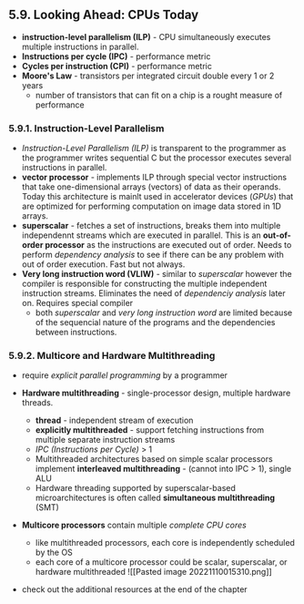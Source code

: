 
## 5.9. Looking Ahead: CPUs Today
- **instruction-level parallelism (ILP)** - CPU simultaneously executes multiple instructions in parallel.
- **Instructions per cycle (IPC)** - performance metric
- **Cycles per instruction (CPI)** - performance metric
- **Moore's Law** - transistors per integrated circuit double every 1 or 2 years
	- number of transistors that can fit on a chip is a rought measure of performance
### 5.9.1. Instruction-Level Parallelism
- *Instruction-Level Parallelism (ILP)* is transparent to the programmer as the programmer writes sequential C but the processor executes several instructions in parallel.
- **vector processor** - implements ILP through special vector instructions that take one-dimensional arrays (vectors) of data as their operands. Today this architecture is mainlt used in accelerator devices (*GPUs*) that are optimized for performing computation on image data stored in 1D arrays.
- **superscalar** - fetches a set of instructions, breaks them into multiple independennt streams which are executed in parallel. This is an **out-of-order processor** as the instructions are executed out of order. Needs to perform *dependency analysis* to see if there can be any problem with out of order execution. Fast but not always.
- **Very long instruction word (VLIW)** - similar to *superscalar* however the compiler is responsible for constructing the multiple independent instruction streams. Eliminates the need of *dependenciy analysis* later on. Requires special compiler
	- both *superscalar* and *very long instruction word* are limited because of the sequencial nature of the programs and the dependencies between instructions.
### 5.9.2. Multicore and Hardware Multithreading
- require _explicit parallel programming_ by a programmer
- **Hardware multithreading** - single-processor design, multiple hardware threads.
	- **thread** - independent stream of execution 
	- **explicitly multithreaded** - support fetching instructions from multiple separate instruction streams
	- *IPC (Instructions per Cycle)* > 1
	- Multithreaded architectures based on simple scalar processors implement **interleaved multithreading** - (cannot into IPC > 1), single ALU
	- Hardware threading supported by superscalar-based microarchitectures is often called **simultaneous multithreading** (SMT)
- **Multicore processors** contain multiple *complete CPU cores*
	- like multithreaded processors, each core is independently scheduled by the OS
	- each core of a multicore processor could be scalar, superscalar, or hardware multithreaded
![[Pasted image 20221110015310.png]]

- check out the additional resources at the end of the chapter